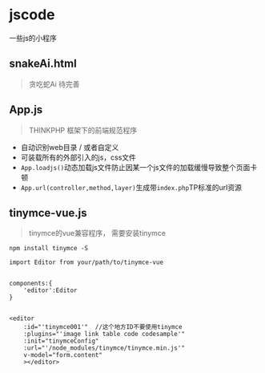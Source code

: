 # jscode
一些js的小程序
## snakeAi.html
> 贪吃蛇Ai  待完善

## App.js
> THINKPHP 框架下的前端规范程序

- 自动识别web目录 / 或者自定义
- 可装载所有的外部引入的js，css文件
- ```App.loadjs()```动态加载js文件防止因某一个js文件的加载缓慢导致整个页面卡顿
- ```App.url(controller,method,layer)```生成带```index.php```TP标准的url资源

## tinymce-vue.js

> tinymce的vue兼容程序， 需要安装tinymce

```
npm install tinymce -S

import Editor from your/path/to/tinymce-vue


components:{
    'editor':Editor
}


<editor
    :id="'tinymce001'"  //这个地方ID不要使用tinymce
    :plugins="'image link table code codesample'"
    :init="tinymceConfig"
    :url="'/node_modules/tinymce/tinymce.min.js'"
    v-model="form.content"
    ></editor>
```